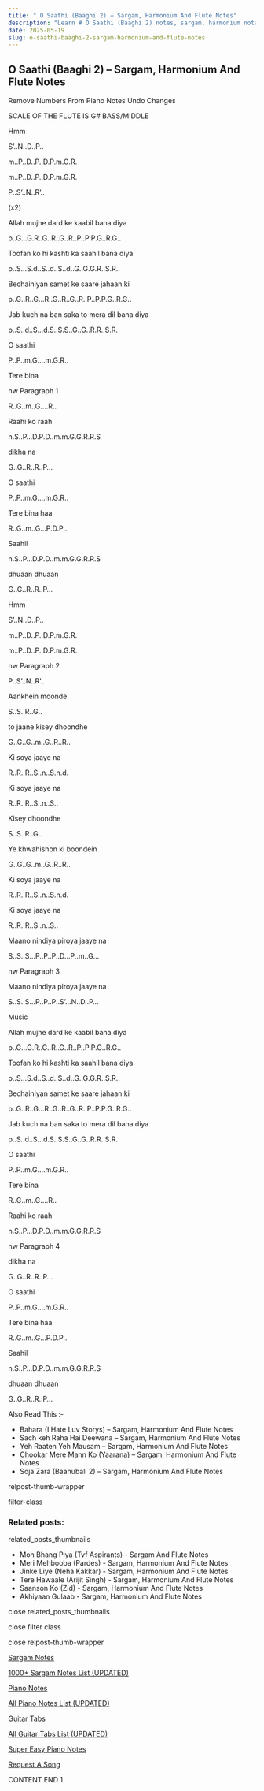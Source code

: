 ```yaml
---
title: " O Saathi (Baaghi 2) – Sargam, Harmonium And Flute Notes"
description: "Learn # O Saathi (Baaghi 2) notes, sargam, harmonium notations and flute notes. Easy step-by-step tutorial for beginners."
date: 2025-05-19
slug: o-saathi-baaghi-2-sargam-harmonium-and-flute-notes
---
```


## O Saathi (Baaghi 2) – Sargam, Harmonium And Flute Notes

Remove Numbers From Piano Notes
Undo Changes

SCALE OF THE FLUTE IS G# BASS/MIDDLE

Hmm

S’..N..D..P..

m..P..D..P..D.P.m.G.R.

m..P..D..P..D.P.m.G.R.

P..S’..N..R’..

(x2)

Allah mujhe dard ke kaabil bana diya

p..G…G.R..G..R..G..R..P..P.P.G..R.G..

Toofan ko hi kashti ka saahil bana diya

p..S…S.d..S..d..S..d..G..G.G.R..S.R..

Bechainiyan samet ke saare jahaan ki

p..G..R..G…R..G..R..G..R..P..P.P.G..R.G..

Jab kuch na ban saka to mera dil bana diya

p..S..d..S…d.S..S.S..G..G..R.R..S.R.

O saathi

P..P..m.G….m.G.R..

Tere bina

nw Paragraph 1

R..G..m..G….R..

Raahi ko raah

n.S..P…D.P.D..m.m.G.G.R.R.S

dikha na

G..G..R..R..P…

O saathi

P..P..m.G….m.G.R..

Tere bina haa

R..G..m..G…P.D.P..

Saahil

n.S..P…D.P.D..m.m.G.G.R.R.S

dhuaan dhuaan

G..G..R..R..P…

Hmm

S’..N..D..P..

m..P..D..P..D.P.m.G.R.

m..P..D..P..D.P.m.G.R.

nw Paragraph 2

P..S’..N..R’..

Aankhein moonde

S..S..R..G..

to jaane kisey dhoondhe

G..G..G..m..G..R..R..

Ki soya jaaye na

R..R..R..S..n..S.n.d.

Ki soya jaaye na

R..R..R..S..n..S..

Kisey dhoondhe

S..S..R..G..

Ye khwahishon ki boondein

G..G..G..m..G..R..R..

Ki soya jaaye na

R..R..R..S..n..S.n.d.

Ki soya jaaye na

R..R..R..S..n..S..

Maano nindiya piroya jaaye na

S..S..S…P..P..P..D…P..m..G…

nw Paragraph 3

Maano nindiya piroya jaaye na

S..S..S…P..P..P..S’…N..D..P…

Music

Allah mujhe dard ke kaabil bana diya

p..G…G.R..G..R..G..R..P..P.P.G..R.G..

Toofan ko hi kashti ka saahil bana diya

p..S…S.d..S..d..S..d..G..G.G.R..S.R..

Bechainiyan samet ke saare jahaan ki

p..G..R..G…R..G..R..G..R..P..P.P.G..R.G..

Jab kuch na ban saka to mera dil bana diya

p..S..d..S…d.S..S.S..G..G..R.R..S.R.

O saathi

P..P..m.G….m.G.R..

Tere bina

R..G..m..G….R..

Raahi ko raah

n.S..P…D.P.D..m.m.G.G.R.R.S

nw Paragraph 4

dikha na

G..G..R..R..P…

O saathi

P..P..m.G….m.G.R..

Tere bina haa

R..G..m..G…P.D.P..

Saahil

n.S..P…D.P.D..m.m.G.G.R.R.S

dhuaan dhuaan

G..G..R..R..P…

Also Read This :-

- Bahara (I Hate Luv Storys) – Sargam, Harmonium And Flute Notes
- Sach keh Raha Hai Deewana – Sargam, Harmonium And Flute Notes
- Yeh Raaten Yeh Mausam – Sargam, Harmonium And Flute Notes
- Chookar Mere Mann Ko (Yaarana) – Sargam, Harmonium And Flute Notes
- Soja Zara (Baahubali 2) – Sargam, Harmonium And Flute Notes

relpost-thumb-wrapper

filter-class

### Related posts:

related_posts_thumbnails

- Moh Bhang Piya (Tvf Aspirants) - Sargam And Flute Notes
- Meri Mehbooba (Pardes) - Sargam, Harmonium And Flute Notes
- Jinke Liye (Neha Kakkar) - Sargam, Harmonium And Flute Notes
- Tere Hawaale (Arijit Singh) - Sargam, Harmonium And Flute Notes
- Saanson Ko (Zid) - Sargam, Harmonium And Flute Notes
- Akhiyaan Gulaab - Sargam, Harmonium And Flute Notes

close related_posts_thumbnails

close filter class

close relpost-thumb-wrapper

[Sargam Notes](/sargam-notes.html)

[1000+ Sargam Notes List (UPDATED)](/all-songs-list-sargam-notes.html)

[Piano Notes](/piano-notes.html)

[All Piano Notes List (UPDATED)](/all-songs-list-piano-notes.html)

[Guitar Tabs](/guitar-tabs.html)

[All Guitar Tabs List (UPDATED)](/all-songs-list-guitar-tabs.html)

[Super Easy Piano Notes](https://studywall.in/)

[Request A Song](/request-a-song.html)

CONTENT END 1
